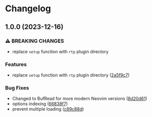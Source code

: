 # Changelog

## 1.0.0 (2023-12-16)


### ⚠ BREAKING CHANGES

* replace `setup` function with `rtp` plugin directory

### Features

* replace `setup` function with `rtp` plugin directory ([2a5f9c7](https://github.com/mrcjkb/nvim-lastplace/commit/2a5f9c7ba564166cc76a675b2c7bc726e6ec5a60))


### Bug Fixes

* Changed to BufRead for more modern Neovim versions ([8d20d61](https://github.com/mrcjkb/nvim-lastplace/commit/8d20d6155bdeff79aaf92237916d6ad344047ca8))
* options indexing ([66838f7](https://github.com/mrcjkb/nvim-lastplace/commit/66838f7b5d4fe9092f31195f626e4af848f1f4a3))
* prevent multiple loading ([c89c88d](https://github.com/mrcjkb/nvim-lastplace/commit/c89c88d62b4ab4a57248c6b37be82642e0a50174))
